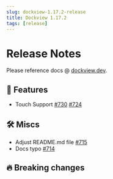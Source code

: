 ```yaml
---
slug: dockview-1.17.2-release
title: Dockview 1.17.2
tags: [release]
---
```


# Release Notes

Please reference docs @ [dockview.dev](https://dockview.dev).

## 🚀 Features

- Touch Support [#730](https://github.com/mathuo/dockview/pull/730) [#724](https://github.com/mathuo/dockview/pull/724)

## 🛠 Miscs

- Adjust README.md file [#715](https://github.com/mathuo/dockview/pull/715)
- Docs typo [#714](https://github.com/mathuo/dockview/pull/714)

## 🔥 Breaking changes

